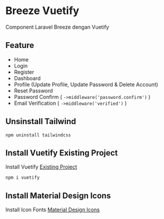 # Breeze Vuetify
Component Laravel Breeze dengan Vuetify

## Feature
- Home
- Login
- Register
- Dashboard
- Profile (Update Profile, Update Password & Delete Account)
- Reset Password
- Password Confirm ( `->middleware('password.confirm')` )
- Email Verification ( `->middleware('verified')` )
## Unsinstall Tailwind
`npm uninstall tailwindcss`

## Install Vuetify Existing Project
Install Vuetify [Existing Project](https://vuetifyjs.com/en/getting-started/installation/#existing-projects)

`npm i vuetify`

## Install Material Design Icons
Install Icon Fonts [Material Design Icons](https://vuetifyjs.com/en/features/icon-fonts/#material-design-icons)
